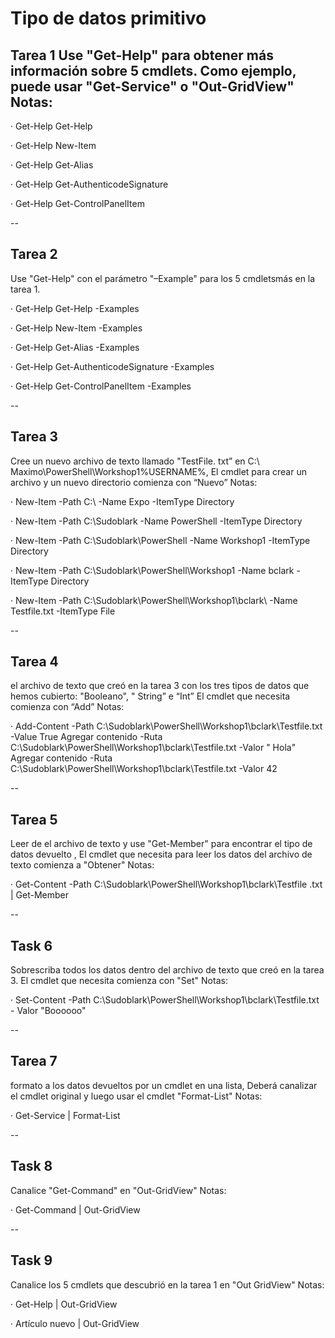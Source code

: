 # Tipo de datos primitivo 
## Tarea 1 Use "Get-Help" para obtener más información sobre 5 cmdlets.  Como ejemplo, puede usar "Get-Service" o "Out-GridView" Notas: 

· Get-Help Get-Help

· Get-Help New-Item 

· Get-Help Get-Alias

· Get-Help Get-AuthenticodeSignature 

· Get-Help Get-ControlPanelItem 

--

## Tarea 2 

Use "Get-Help" con el parámetro "–Example" para los 5 cmdletsmás en la tarea 1. 
 
· Get-Help Get-Help -Examples

· Get-Help New-Item -Examples

· Get-Help Get-Alias -Examples

· Get-Help Get-AuthenticodeSignature -Examples

· Get-Help Get-ControlPanelItem -Examples 

--

## Tarea 3 
Cree un nuevo archivo de texto llamado "TestFile. txt” en C:\ Maximo\PowerShell\Workshop1\%USERNAME%, El cmdlet para crear un archivo y un nuevo directorio comienza con “Nuevo” Notas: 

· New-Item -Path C:\ -Name Expo -ItemType Directory

· New-Item -Path C:\Sudoblark -Name PowerShell -ItemType Directory

· New-Item -Path C:\Sudoblark\PowerShell -Name Workshop1 -ItemType Directory

· New-Item -Path C:\Sudoblark\PowerShell\Workshop1 -Name bclark -ItemType Directory

· New-Item -Path C:\Sudoblark\PowerShell\Workshop1\bclark\ -Name Testfile.txt -ItemType File

--

## Tarea 4 
el archivo de texto que creó en la tarea 3 con los tres tipos de datos que hemos cubierto: "Booleano", " String” e “Int” El cmdlet que necesita comienza con “Add” Notas: 

· Add-Content -Path C:\Sudoblark\PowerShell\Workshop1\bclark\Testfile.txt -Value True Agregar contenido -Ruta C:\Sudoblark\PowerShell\Workshop1\bclark\Testfile.txt -Valor " Hola" Agregar contenido -Ruta C:\Sudoblark\PowerShell\Workshop1\bclark\Testfile.txt -Valor 42 

--

## Tarea 5 
Leer de el archivo de texto y use "Get-Member" para encontrar el tipo de datos devuelto , El cmdlet que necesita para leer los datos del archivo de texto comienza a "Obtener" Notas: 

· Get-Content -Path C:\Sudoblark\PowerShell\Workshop1\bclark\Testfile .txt | Get-Member

--

## Task 6 
Sobrescriba todos los datos dentro del archivo de texto que creó en la tarea 3. 
El cmdlet que necesita comienza con "Set" Notas: 

· Set-Content -Path C:\Sudoblark\PowerShell\Workshop1\bclark\Testfile.txt - Valor "Boooooo"

--

## Tarea 7 
formato a los datos devueltos por un cmdlet en una lista, Deberá canalizar el cmdlet original y luego usar el cmdlet "Format-List"  Notas: 

· Get-Service | Format-List

--

## Task 8 
Canalice "Get-Command" en "Out-GridView" Notas: 

· Get-Command | Out-GridView

--

## Task 9 
Canalice los 5 cmdlets que descubrió en la tarea 1 en "Out GridView" Notas: 

· Get-Help | Out-GridView 

· Artículo nuevo | Out-GridView 

